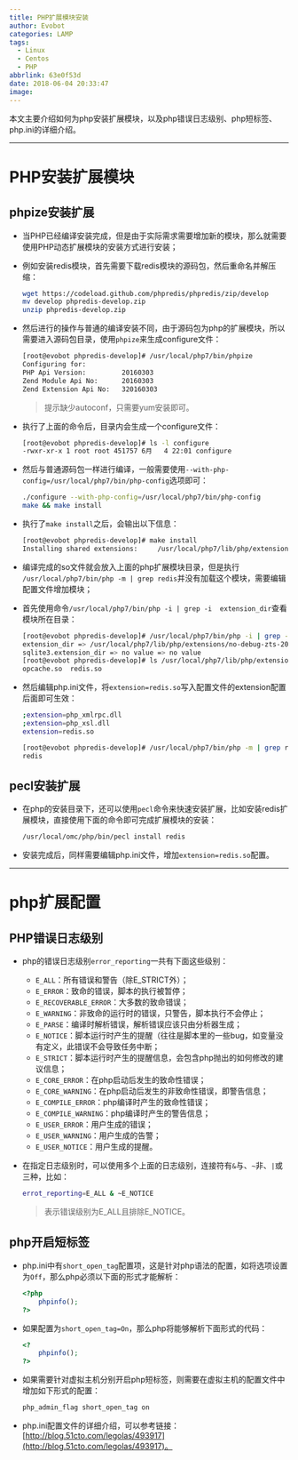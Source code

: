 ```yaml
---
title: PHP扩展模块安装
author: Evobot
categories: LAMP
tags:
  - Linux
  - Centos
  - PHP
abbrlink: 63e0f53d
date: 2018-06-04 20:33:47
image:
---
```




本文主要介绍如何为php安装扩展模块，以及php错误日志级别、php短标签、php.ini的详细介绍。

<!--more-->

---

# PHP安装扩展模块
## phpize安装扩展

- 当PHP已经编译安装完成，但是由于实际需求需要增加新的模块，那么就需要使用PHP动态扩展模块的安装方式进行安装；

- 例如安装redis模块，首先需要下载redis模块的源码包，然后重命名并解压缩：

  ```bash
  wget https://codeload.github.com/phpredis/phpredis/zip/develop
  mv develop phpredis-develop.zip
  unzip phpredis-develop.zip
  ```

- 然后进行的操作与普通的编译安装不同，由于源码包为php的扩展模块，所以需要进入源码包目录，使用`phpize`来生成configure文件：

  ```bash
  [root@evobot phpredis-develop]# /usr/local/php7/bin/phpize 
  Configuring for:
  PHP Api Version:         20160303
  Zend Module Api No:      20160303
  Zend Extension Api No:   320160303
  ```

  > 提示缺少autoconf，只需要yum安装即可。

- 执行了上面的命令后，目录内会生成一个configure文件：

  ```bash
  [root@evobot phpredis-develop]# ls -l configure
  -rwxr-xr-x 1 root root 451757 6月   4 22:01 configure
  ```

- 然后与普通源码包一样进行编译，一般需要使用`--with-php-config=/usr/local/php7/bin/php-config`选项即可：

  ```bash
  ./configure --with-php-config=/usr/local/php7/bin/php-config
  make && make install
  ```

- 执行了`make install`之后，会输出以下信息：

  ```bash
  [root@evobot phpredis-develop]# make install
  Installing shared extensions:     /usr/local/php7/lib/php/extensions/no-debug-zts-20160303/
  ```

- 编译完成的so文件就会放入上面的php扩展模块目录，但是执行` /usr/local/php7/bin/php -m | grep redis`并没有加载这个模块，需要编辑配置文件增加模块；

- 首先使用命令`/usr/local/php7/bin/php -i | grep -i  extension_dir`查看模块所在目录：

  ```bash
  [root@evobot phpredis-develop]# /usr/local/php7/bin/php -i | grep -i extension_dir
  extension_dir => /usr/local/php7/lib/php/extensions/no-debug-zts-20160303 => /usr/local/php7/lib/php/extensions/no-debug-zts-20160303
  sqlite3.extension_dir => no value => no value
  [root@evobot phpredis-develop]# ls /usr/local/php7/lib/php/extensions/no-debug-zts-20160303/
  opcache.so  redis.so
  ```

- 然后编辑php.ini文件，将`extension=redis.so`写入配置文件的extension配置后面即可生效：

  ```bash
  ;extension=php_xmlrpc.dll
  ;extension=php_xsl.dll
  extension=redis.so
  ```

  ```bash
  [root@evobot phpredis-develop]# /usr/local/php7/bin/php -m | grep redis
  redis
  ```

## pecl安装扩展

- 在php的安装目录下，还可以使用`pecl`命令来快速安装扩展，比如安装redis扩展模块，直接使用下面的命令即可完成扩展模块的安装：
  
  ```bash
  /usr/local/omc/php/bin/pecl install redis
  ```

- 安装完成后，同样需要编辑php.ini文件，增加`extension=redis.so`配置。

---

# php扩展配置

## PHP错误日志级别

- php的错误日志级别`error_reporting`一共有下面这些级别：

  - `E_ALL`：所有错误和警告（除E_STRICT外）；
  - `E_ERROR`：致命的错误，脚本的执行被暂停；
  - `E_RECOVERABLE_ERROR`：大多数的致命错误；
  - `E_WARNING`：非致命的运行时的错误，只警告，脚本执行不会停止；
  - `E_PARSE`：编译时解析错误，解析错误应该只由分析器生成；
  - `E_NOTICE`：脚本运行时产生的提醒（往往是脚本里的一些bug，如变量没有定义，此错误不会导致任务中断；
  - `E_STRICT`：脚本运行时产生的提醒信息，会包含php抛出的如何修改的建议信息；
  - `E_CORE_ERROR`：在php启动后发生的致命性错误；
  - `E_CORE_WARNING`：在php启动后发生的非致命性错误，即警告信息；
  - `E_COMPILE_ERROR`：php编译时产生的致命性错误；
  - `E_COMPILE_WARNING`：php编译时产生的警告信息；
  - `E_USER_ERROR`：用户生成的错误；
  - `E_USER_WARNING`：用户生成的告警；
  - `E_USER_NOTICE`：用户生成的提醒。

- 在指定日志级别时，可以使用多个上面的日志级别，连接符有`&`与、`~`非、`|`或三种，比如：

  ```bash
  errot_reporting=E_ALL & ~E_NOTICE
  ```

  > 表示错误级别为E_ALL且排除E_NOTICE。

## php开启短标签

- php.ini中有`short_open_tag`配置项，这是针对php语法的配置，如将选项设置为`Off`，那么php必须以下面的形式才能解析：

  ```php
  <?php
      phpinfo();
  ?>
  ```

- 如果配置为`short_open_tag=On`，那么php将能够解析下面形式的代码：

  ```php
  <?
      phpinfo();
  ?>
  ```

- 如果需要针对虚拟主机分别开启php短标签，则需要在虚拟主机的配置文件中增加如下形式的配置：

  ```bash
  php_admin_flag short_open_tag on
  ```
  
- php.ini配置文件的详细介绍，可以参考链接：[http://blog.51cto.com/legolas/493917](http://blog.51cto.com/legolas/493917)。


